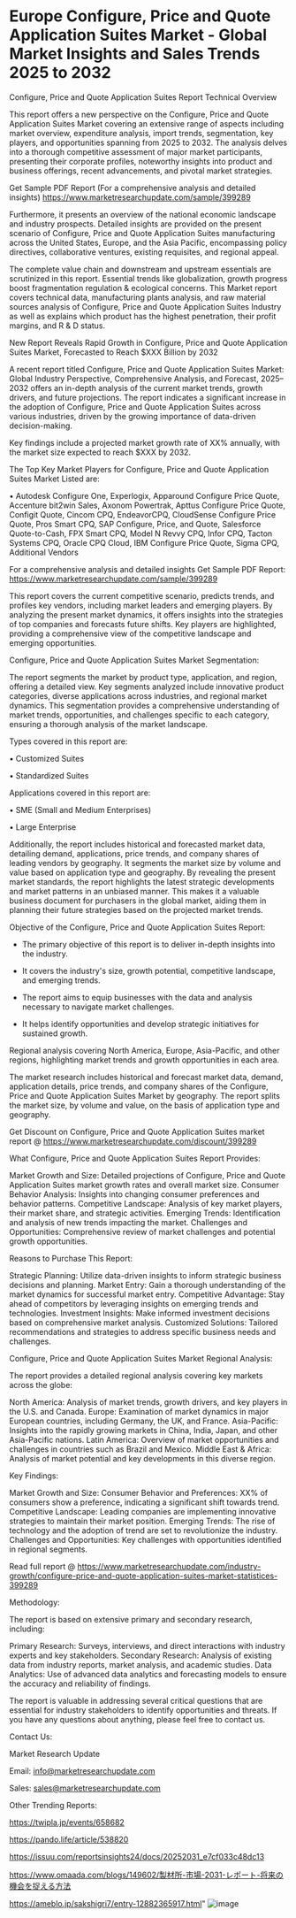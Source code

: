 # Europe Configure, Price and Quote Application Suites Market - Global Market Insights and Sales Trends 2025 to 2032
Configure, Price and Quote Application Suites Report Technical Overview

This report offers a new perspective on the Configure, Price and Quote Application Suites Market covering an extensive range of aspects including market overview, expenditure analysis, import trends, segmentation, key players, and opportunities spanning from 2025 to 2032. The analysis delves into a thorough competitive assessment of major market participants, presenting their corporate profiles, noteworthy insights into product and business offerings, recent advancements, and pivotal market strategies.

Get Sample PDF Report (For a comprehensive analysis and detailed insights) https://www.marketresearchupdate.com/sample/399289

Furthermore, it presents an overview of the national economic landscape and industry prospects. Detailed insights are provided on the present scenario of Configure, Price and Quote Application Suites manufacturing across the United States, Europe, and the Asia Pacific, encompassing policy directives, collaborative ventures, existing requisites, and regional appeal.

The complete value chain and downstream and upstream essentials are scrutinized in this report. Essential trends like globalization, growth progress boost fragmentation regulation & ecological concerns. This Market report covers technical data, manufacturing plants analysis, and raw material sources analysis of Configure, Price and Quote Application Suites Industry as well as explains which product has the highest penetration, their profit margins, and R & D status.

New Report Reveals Rapid Growth in Configure, Price and Quote Application Suites Market, Forecasted to Reach $XXX Billion by 2032

A recent report titled Configure, Price and Quote Application Suites Market: Global Industry Perspective, Comprehensive Analysis, and Forecast, 2025–2032 offers an in-depth analysis of the current market trends, growth drivers, and future projections. The report indicates a significant increase in the adoption of Configure, Price and Quote Application Suites across various industries, driven by the growing importance of data-driven decision-making.

Key findings include a projected market growth rate of XX% annually, with the market size expected to reach $XXX by 2032.

The Top Key Market Players for Configure, Price and Quote Application Suites Market Listed are:

• Autodesk Configure One, Experlogix, Apparound Configure Price Quote, Accenture bit2win Sales, Axonom Powertrak, Apttus Configure Price Quote, Configit Quote, Cincom CPQ, EndeavorCPQ, CloudSense Configure Price Quote, Pros Smart CPQ, SAP Configure, Price, and Quote, Salesforce Quote-to-Cash, FPX Smart CPQ, Model N Revvy CPQ, Infor CPQ, Tacton Systems CPQ, Oracle CPQ Cloud, IBM Configure Price Quote, Sigma CPQ, Additional Vendors

For a comprehensive analysis and detailed insights Get Sample PDF Report: https://www.marketresearchupdate.com/sample/399289

This report covers the current competitive scenario, predicts trends, and profiles key vendors, including market leaders and emerging players. By analyzing the present market dynamics, it offers insights into the strategies of top companies and forecasts future shifts. Key players are highlighted, providing a comprehensive view of the competitive landscape and emerging opportunities.

Configure, Price and Quote Application Suites Market Segmentation:

The report segments the market by product type, application, and region, offering a detailed view. Key segments analyzed include innovative product categories, diverse applications across industries, and regional market dynamics. This segmentation provides a comprehensive understanding of market trends, opportunities, and challenges specific to each category, ensuring a thorough analysis of the market landscape.

Types covered in this report are:

• Customized Suites

• Standardized Suites

Applications covered in this report are:

• SME (Small and Medium Enterprises)

• Large Enterprise

Additionally, the report includes historical and forecasted market data, detailing demand, applications, price trends, and company shares of leading vendors by geography. It segments the market size by volume and value based on application type and geography. By revealing the present market standards, the report highlights the latest strategic developments and market patterns in an unbiased manner. This makes it a valuable business document for purchasers in the global market, aiding them in planning their future strategies based on the projected market trends.

Objective of the Configure, Price and Quote Application Suites Report:

- The primary objective of this report is to deliver in-depth insights into the industry.

- It covers the industry's size, growth potential, competitive landscape, and emerging trends.

- The report aims to equip businesses with the data and analysis necessary to navigate market challenges.

- It helps identify opportunities and develop strategic initiatives for sustained growth.

Regional analysis covering North America, Europe, Asia-Pacific, and other regions, highlighting market trends and growth opportunities in each area.

The market research includes historical and forecast market data, demand, application details, price trends, and company shares of the Configure, Price and Quote Application Suites Market by geography. The report splits the market size, by volume and value, on the basis of application type and geography.

Get Discount on Configure, Price and Quote Application Suites market report @ https://www.marketresearchupdate.com/discount/399289

What Configure, Price and Quote Application Suites Report Provides:

Market Growth and Size: Detailed projections of Configure, Price and Quote Application Suites market growth rates and overall market size.
Consumer Behavior Analysis: Insights into changing consumer preferences and behavior patterns.
Competitive Landscape: Analysis of key market players, their market share, and strategic activities.
Emerging Trends: Identification and analysis of new trends impacting the market.
Challenges and Opportunities: Comprehensive review of market challenges and potential growth opportunities.

Reasons to Purchase This Report:

Strategic Planning: Utilize data-driven insights to inform strategic business decisions and planning.
Market Entry: Gain a thorough understanding of the market dynamics for successful market entry.
Competitive Advantage: Stay ahead of competitors by leveraging insights on emerging trends and technologies.
Investment Insights: Make informed investment decisions based on comprehensive market analysis.
Customized Solutions: Tailored recommendations and strategies to address specific business needs and challenges.

Configure, Price and Quote Application Suites Market Regional Analysis:

The report provides a detailed regional analysis covering key markets across the globe:

North America: Analysis of market trends, growth drivers, and key players in the U.S. and Canada.
Europe: Examination of market dynamics in major European countries, including Germany, the UK, and France.
Asia-Pacific: Insights into the rapidly growing markets in China, India, Japan, and other Asia-Pacific nations.
Latin America: Overview of market opportunities and challenges in countries such as Brazil and Mexico.
Middle East & Africa: Analysis of market potential and key developments in this diverse region.

Key Findings:

Market Growth and Size:
Consumer Behavior and Preferences: XX% of consumers show a preference, indicating a significant shift towards trend.
Competitive Landscape: Leading companies are implementing innovative strategies to maintain their market position.
Emerging Trends: The rise of technology and the adoption of trend are set to revolutionize the industry.
Challenges and Opportunities: Key challenges with opportunities identified in regional segments.

Read full report @ https://www.marketresearchupdate.com/industry-growth/configure-price-and-quote-application-suites-market-statistices-399289

Methodology:

The report is based on extensive primary and secondary research, including:

Primary Research: Surveys, interviews, and direct interactions with industry experts and key stakeholders.
Secondary Research: Analysis of existing data from industry reports, market analysis, and academic studies.
Data Analytics: Use of advanced data analytics and forecasting models to ensure the accuracy and reliability of findings.

The report is valuable in addressing several critical questions that are essential for industry stakeholders to identify opportunities and threats. If you have any questions about anything, please feel free to contact us.

Contact Us:

Market Research Update

Email: info@marketresearchupdate.com

Sales: sales@marketresearchupdate.com

Other Trending Reports:

https://twipla.jp/events/658682

https://pando.life/article/538820

https://issuu.com/reportsinsights24/docs/20252031_e7cf033c48dc13

https://www.omaada.com/blogs/149602/製材所-市場-2031-レポート-将来の機会を捉える方法

https://ameblo.jp/sakshigri7/entry-12882365917.html"
![image](https://github.com/user-attachments/assets/d7211450-63e8-4a34-a1de-5c9bd2506b64)
